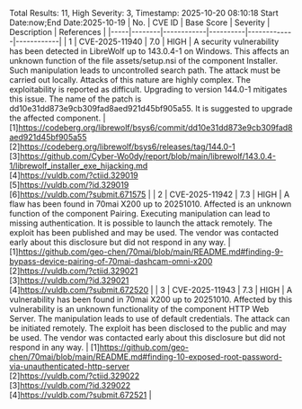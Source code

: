 Total Results: 11, High Severity: 3, Timestamp: 2025-10-20 08:10:18
Start Date:now;End Date:2025-10-19
| No. | CVE ID | Base Score | Severity | Description | References |
|-----|--------|------------|----------|-------------|------------|
| 1 | CVE-2025-11940 | 7.0  | HIGH | A security vulnerability has been detected in LibreWolf up to 143.0.4-1 on Windows. This affects an unknown function of the file assets/setup.nsi of the component Installer. Such manipulation leads to uncontrolled search path. The attack must be carried out locally. Attacks of this nature are highly complex. The exploitability is reported as difficult. Upgrading to version 144.0-1 mitigates this issue. The name of the patch is dd10e31dd873e9cb309fad8aed921d45bf905a55. It is suggested to upgrade the affected component. | [1]https://codeberg.org/librewolf/bsys6/commit/dd10e31dd873e9cb309fad8aed921d45bf905a55<br>[2]https://codeberg.org/librewolf/bsys6/releases/tag/144.0-1<br>[3]https://github.com/Cyber-Wo0dy/report/blob/main/librewolf/143.0.4-1/librewolf_installer_exe_hijacking.md<br>[4]https://vuldb.com/?ctiid.329019<br>[5]https://vuldb.com/?id.329019<br>[6]https://vuldb.com/?submit.671575 |
| 2 | CVE-2025-11942 | 7.3  | HIGH | A flaw has been found in 70mai X200 up to 20251010. Affected is an unknown function of the component Pairing. Executing manipulation can lead to missing authentication. It is possible to launch the attack remotely. The exploit has been published and may be used. The vendor was contacted early about this disclosure but did not respond in any way. | [1]https://github.com/geo-chen/70mai/blob/main/README.md#finding-9-bypass-device-pairing-of-70mai-dashcam-omni-x200<br>[2]https://vuldb.com/?ctiid.329021<br>[3]https://vuldb.com/?id.329021<br>[4]https://vuldb.com/?submit.672520 |
| 3 | CVE-2025-11943 | 7.3  | HIGH | A vulnerability has been found in 70mai X200 up to 20251010. Affected by this vulnerability is an unknown functionality of the component HTTP Web Server. The manipulation leads to use of default credentials. The attack can be initiated remotely. The exploit has been disclosed to the public and may be used. The vendor was contacted early about this disclosure but did not respond in any way. | [1]https://github.com/geo-chen/70mai/blob/main/README.md#finding-10-exposed-root-password-via-unauthenticated-http-server<br>[2]https://vuldb.com/?ctiid.329022<br>[3]https://vuldb.com/?id.329022<br>[4]https://vuldb.com/?submit.672521 |
